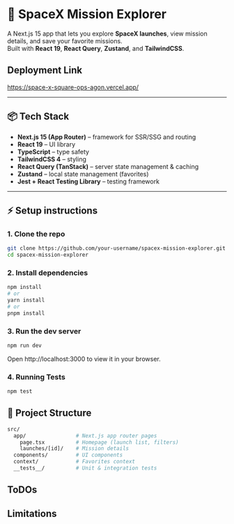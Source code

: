 # 🚀 SpaceX Mission Explorer

A Next.js 15 app that lets you explore **SpaceX launches**, view mission details, and save your favorite missions.  
Built with **React 19**, **React Query**, **Zustand**, and **TailwindCSS**.


## Deployment Link 

https://space-x-square-ops-agon.vercel.app/

---

## 📦 Tech Stack

- **Next.js 15 (App Router)** – framework for SSR/SSG and routing
- **React 19** – UI library
- **TypeScript** – type safety
- **TailwindCSS 4** – styling
- **React Query (TanStack)** – server state management & caching
- **Zustand** – local state management (favorites)
- **Jest + React Testing Library** – testing framework

---


## ⚡ Setup instructions

### 1. Clone the repo
```bash
git clone https://github.com/your-username/spacex-mission-explorer.git
cd spacex-mission-explorer
```

### 2. Install dependencies
```bash
npm install
# or
yarn install
# or
pnpm install
```

### 3. Run the dev server

```bash
npm run dev
```

Open http://localhost:3000 to view it in your browser.


### 4. Running Tests

```bash
npm test
```

## 📂 Project Structure

```bash
src/
  app/                # Next.js app router pages
    page.tsx          # Homepage (launch list, filters)
    launches/[id]/    # Mission details
  components/         # UI components
  context/            # Favorites context
  __tests__/          # Unit & integration tests
```

## ToDOs

## Limitations
